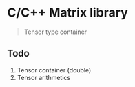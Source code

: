 C/C++ Matrix library
====================

> Tensor type container

Todo
----
1. Tensor container (double)  
2. Tensor arithmetics  

